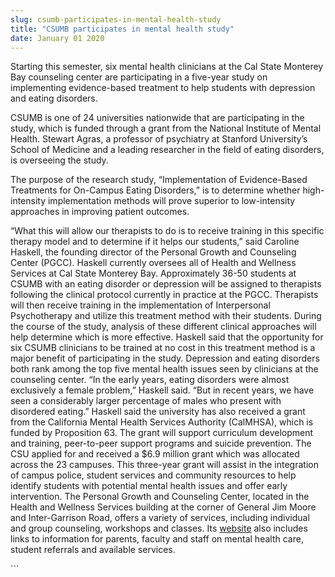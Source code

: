 ```yaml
---
slug: csumb-participates-in-mental-health-study
title: "CSUMB participates in mental health study"
date: January 01 2020
---
```


 
<p>
  Starting this semester, six mental health clinicians at the Cal State Monterey
  Bay counseling center are participating in a five-year study on implementing
  evidence-based treatment to help students with depression and eating
  disorders.
</p>
<p>
  CSUMB is one of 24 universities nationwide that are participating in the
  study, which is funded through a grant from the National Institute of Mental
  Health. Stewart Agras, a professor of psychiatry at Stanford University’s
  School of Medicine and a leading researcher in the field of eating disorders,
  is overseeing the study.
</p>
<p>
  The purpose of the research study, “Implementation of Evidence-Based
  Treatments for On-Campus Eating Disorders,” is to determine whether
  high-intensity implementation methods will prove superior to low-intensity
  approaches in improving patient outcomes.
</p>
<p>
  “What this will allow our therapists to do is to receive training in this
  specific therapy model and to determine if it helps our students,” said
  Caroline Haskell, the founding director of the Personal Growth and Counseling
  Center (PGCC). Haskell currently oversees all of Health and Wellness Services
  at Cal State Monterey Bay. Approximately 36-50 students at CSUMB with an
  eating disorder or depression will be assigned to therapists following the
  clinical protocol currently in practice at the PGCC. Therapists will then
  receive training in the implementation of Interpersonal Psychotherapy and
  utilize this treatment method with their students. During the course of the
  study, analysis of these different clinical approaches will help determine
  which is more effective. Haskell said that the opportunity for six CSUMB
  clinicians to be trained at no cost in this treatment method is a major
  benefit of participating in the study. Depression and eating disorders both
  rank among the top five mental health issues seen by clinicians at the
  counseling center. “In the early years, eating disorders were almost
  exclusively a female problem,” Haskell said. “But in recent years, we have
  seen a considerably larger percentage of males who present with disordered
  eating.” Haskell said the university has also received a grant from the
  California Mental Health Services Authority (CalMHSA), which is funded by
  Proposition 63. The grant will support curriculum development and training,
  peer-to-peer support programs and suicide prevention. The CSU applied for and
  received a $6.9 million grant which was allocated across the 23 campuses. This
  three-year grant will assist in the integration of campus police, student
  services and community resources to help identify students with potential
  mental health issues and offer early intervention. The Personal Growth and
  Counseling Center, located in the Health and Wellness Services building at the
  corner of General Jim Moore and Inter-Garrison Road, offers a variety of
  services, including individual and group counseling, workshops and classes.
  Its <a href="https://pgcc.csumb.edu/services">website</a> also includes links
  to information for parents, faculty and staff on mental health care, student
  referrals and available services.
</p>
```
